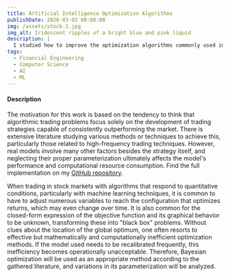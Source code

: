 ```yaml
---
title: Artificial Intelligence Optimization Algorithms
publishDate: 2020-03-02 00:00:00
img: /assets/stock-1.jpg
img_alt: Iridescent ripples of a bright blue and pink liquid
description: |
  I studied how to improve the optimization algorithms commonly used in the industry and showcased a new implementation.
tags:
  - Financial Engineering
  - Computer Science
  - AI
  - ML
---
```


<h4>Description</h4>
<p>The motivation for this work is based on the tendency to think that algorithmic trading problems focus solely on the development of trading strategies capable of consistently outperforming the market. There is extensive literature studying various methods or techniques to achieve this, particularly those related to high-frequency trading techniques. However, real models involve many other factors besides the strategy itself, and neglecting their proper parameterization ultimately affects the model's performance and computational resource consumption. Find the full implementation on my <a  data-fast-goal="click_on_repo_ai_opt_algo" href="https://github.com/fcucullu/optimization_algorithms" target="_blank">GitHub repository</a>.</p>

<p>When trading in stock markets with algorithms that respond to quantitative conditions, particularly with machine learning techniques, it is common to have to adjust numerous variables to reach the configuration that optimizes returns, which may even change over time. It is also common for the closed-form expression of the objective function and its graphical behavior to be unknown, transforming these into "black box" problems. Without clues about the location of the global optimum, one often resorts to effective but mathematically and computationally inefficient optimization methods. If the model used needs to be recalibrated frequently, this inefficiency becomes operationally unacceptable. Therefore, Bayesian optimization will be used as an appropriate method according to the gathered literature, and variations in its parameterization will be analyzed.</p>
<script>
  window?.datafast("surfed-to-project-ai-opt-algo");
</script>